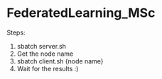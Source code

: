 # FederatedLearning_MSc

Steps:
1. sbatch server.sh
2. Get the node name
3. sbatch client.sh {node name}
4. Wait for the results :)

